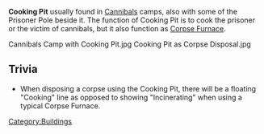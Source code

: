 **Cooking Pit** usually found in [Cannibals](02%20-%20Projects%20&%20Wikis/Kenshi/Kenshi%20Wiki/Kenshi%20Wiki%20Template/Cannibals.md "wikilink")
camps, also with some of the Prisoner Pole beside it. The function of
Cooking Pit is to cook the prisoner or the victim of cannibals, but it
also function as [Corpse Furnace](Corpse_Furnace.md "wikilink").

Cannibals Camp with Cooking Pit.jpg Cooking Pit as Corpse Disposal.jpg

## Trivia

- When disposing a corpse using the Cooking Pit, there will be a
  floating "Cooking" line as opposed to showing "Incinerating" when
  using a typical Corpse Furnace.

[Category:Buildings](Category:Buildings "wikilink")